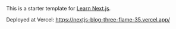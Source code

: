 This is a starter template for [Learn Next.js](https://nextjs.org/learn).

Deployed at Vercel: https://nextjs-blog-three-flame-35.vercel.app/
